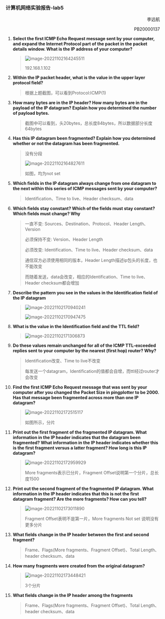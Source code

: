 ### 计算机网络实验报告-lab5

<p style="text-align:right">李远航</p>
<p style="text-align:right">PB20000137</p>

1. **Select the first ICMP Echo Request message sent by your computer, and expand  the Internet Protocol part of the packet in the packet details window. What is the IP address of your computer?**

    > ![image-20221102164245511](C:/Users/voyage/AppData/Roaming/Typora/typora-user-images/image-20221102164245511.png)
    >
    > 192.168.1.102

2. **Within the IP packet header, what is the value in the upper layer protocol field?**

    > 根据上题截图，可以看到Protocol:ICMP(1)

3. **How many bytes are in the IP header? How many bytes are in the payload of the  IP datagram? Explain how you determined the number of payload bytes.**

    > 截图中可以看到，头20bytes，总长度84bytes，所以数据部分长度64bytes

4. **Has this IP datagram been fragmented? Explain how you determined whether or  not the datagram has been fragmented.**

    > 没有分段
    >
    > ![image-20221102164827611](C:/Users/voyage/AppData/Roaming/Typora/typora-user-images/image-20221102164827611.png)
    >
    > 如图，均为not set

5. **Which fields in the IP datagram always change from one datagram to the next  within this series of ICMP messages sent by your computer?**

    > Identification、Time to live、Header checksum、data

6. **Which fields stay constant? Which of the fields must stay constant? Which fields  must change? Why**

    > 一直不变: Sources、Destination、Protocol、Header Length、Version
    >
    > 必须保持不变: Version、Header Length
    >
    > 必须改变: Identification、Time to live、Header checksum、data
    >
    > 通信双方必须使用相同的版本，Header Length描述ip包头的长度，也不能改变
    >
    > 而随着发送，data会改变，相应的Identification、Time to live、Header checksum都会增加

7. **Describe the pattern you see in the values in the Identification field of the IP  datagram**

    > ![image-20221102170940241](C:/Users/voyage/AppData/Roaming/Typora/typora-user-images/image-20221102170940241.png)
    >
    > ![image-20221102170947475](C:/Users/voyage/AppData/Roaming/Typora/typora-user-images/image-20221102170947475.png)

8. **What is the value in the Identification field and the TTL field?**

    > ![image-20221102171306873](C:/Users/voyage/AppData/Roaming/Typora/typora-user-images/image-20221102171306873.png)

9. **Do these values remain unchanged for all of the ICMP TTL-exceeded replies sent  to your computer by the nearest (first hop) router? Why?**

    > Identification改变、Time to live不改变
    >
    > 每发送一个datagram，Identification的值都会自增，而ttl经过router才会改变

10. **Find the first ICMP Echo Request message that was sent by your computer after  you changed the Packet Size in pingplotter to be 2000. Has that message been  fragmented across more than one IP datagram?**

    > ![image-20221102172515117](C:/Users/voyage/AppData/Roaming/Typora/typora-user-images/image-20221102172515117.png)
    >
    > 如图所示，分片

11. **Print out the first fragment of the fragmented IP datagram. What information in  the IP header indicates that the datagram been fragmented? What information in  the IP header indicates whether this is the first fragment versus a latter fragment?  How long is this IP datagram?**

     > ![image-20221102172959929](C:/Users/voyage/AppData/Roaming/Typora/typora-user-images/image-20221102172959929.png)
     >
     > More fragments表示已分片，Fragment Offset说明第一个分片，总长度1500

12. **Print out the second fragment of the fragmented IP datagram. What information in  the IP header indicates that this is not the first datagram fragment? Are the more  fragments? How can you tell?**

     > ![image-20221102173011890](C:/Users/voyage/AppData/Roaming/Typora/typora-user-images/image-20221102173011890.png)
     >
     > Fragment Offset表明不是第一片，More fragments Not set 说明没有更多分片

13. **What fields change in the IP header between the first and second fragment?**

     > Frame、Flags(More fragments、Fragment Offset)、Total Length、header checksum、data

14. **How many fragments were created from the original datagram?**

     > ![image-20221102173448421](C:/Users/voyage/AppData/Roaming/Typora/typora-user-images/image-20221102173448421.png)
     >
     > 3个分片

15. **What fields change in the IP header among the fragments**

     > Frame、Flags(More fragments、Fragment Offset)、Total Length、header checksum、data